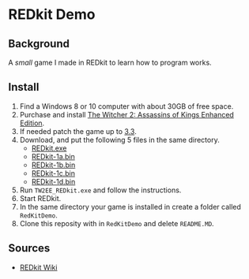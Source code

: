 # REDkit Demo

## Background
A *small* game I made in REDkit to learn how to program works. 

## Install
1. Find a Windows 8 or 10 computer with about 30GB of free space.
2. Purchase and install [The Witcher 2: Assassins of Kings Enhanced Edition](https://www.gog.com/game/the_witcher_2).
3. If needed patch the game up to [3.3](https://en.cdprojektred.com/download/patch-3-3/).
4. Download, and put the following 5 files in the same directory.
	* [REDkit.exe](http://wpc.4d7d.edgecastcdn.net/004D7D/files/rk/open_beta/TW2EE_REDkit.exe)
    * [REDkit-1a.bin](http://wpc.4d7d.edgecastcdn.net/004D7D/files/rk/open_beta/TW2EE_REDkit-1a.bin)
	* [REDkit-1b.bin](http://wpc.4d7d.edgecastcdn.net/004D7D/files/rk/open_beta/TW2EE_REDkit-1b.bin)
	* [REDkit-1c.bin](http://wpc.4d7d.edgecastcdn.net/004D7D/files/rk/open_beta/TW2EE_REDkit-1c.bin)
	* [REDkit-1d.bin](http://wpc.4d7d.edgecastcdn.net/004D7D/files/rk/open_beta/TW2EE_REDkit-1d.bin)
 5. Run ```TW2EE_REDkit.exe``` and follow the instructions.
 6. Start REDkit.
 7. In the same directory your game is installed in create a folder called ```RedKitDemo```.
 8. Clone this reposity with in ```RedKitDemo``` and delete ```README.MD```.
 
 ## Sources
 * [REDkit Wiki](https://redkitwiki.cdprojektred.com)
